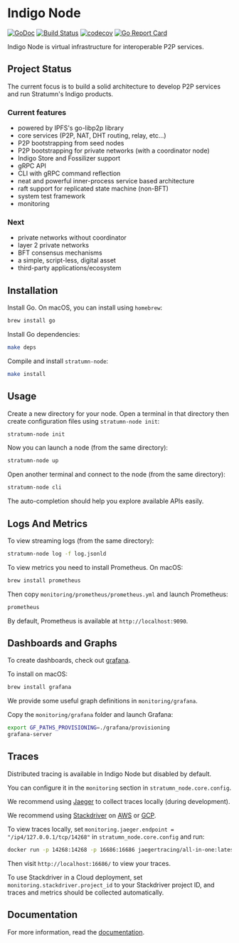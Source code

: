 # Indigo Node

[![GoDoc](https://github.com/golang/gddo/blob/c782c79e0a3c3282dacdaaebeff9e6fd99cb2919/gddo-server/assets/status.svg)](http://godoc.org/github.com/stratumn/go-node)
[![Build Status](https://semaphoreci.com/api/v1/projects/7e0b5b26-d529-4d2b-a0a0-fabc120c414a/2050943/badge.svg)](https://semaphoreci.com/stratumn/go-node)
[![codecov](https://codecov.io/gh/stratumn/go-node/branch/master/graph/badge.svg?token=nVHWHcr5xQ)](https://codecov.io/gh/stratumn/go-node)
[![Go Report Card](https://goreportcard.com/badge/github.com/stratumn/go-node)](https://goreportcard.com/report/github.com/stratumn/go-node)

Indigo Node is virtual infrastructure for interoperable P2P services.

## Project Status

The current focus is to build a solid architecture to develop P2P services and run Stratumn's Indigo products.

### Current features

- powered by IPFS's go-libp2p library
- core services (P2P, NAT, DHT routing, relay, etc...)
- P2P bootstrapping from seed nodes
- P2P bootstrapping for private networks (with a coordinator node)
- Indigo Store and Fossilizer support
- gRPC API
- CLI with gRPC command reflection
- neat and powerful inner-process service based architecture
- raft support for replicated state machine (non-BFT)
- system test framework
- monitoring

### Next

- private networks without coordinator
- layer 2 private networks
- BFT consensus mechanisms
- a simple, script-less, digital asset
- third-party applications/ecosystem

## Installation

Install Go. On macOS, you can install using `homebrew`:

```bash
brew install go
```

Install Go dependencies:

```bash
make deps
```

Compile and install `stratumn-node`:

```bash
make install
```

## Usage

Create a new directory for your node. Open a terminal in that directory
then create configuration files using `stratumn-node init`:

```bash
stratumn-node init
```

Now you can launch a node (from the same directory):

```bash
stratumn-node up
```

Open another terminal and connect to the node (from the same directory):

```bash
stratumn-node cli
```

The auto-completion should help you explore available APIs easily.

## Logs And Metrics

To view streaming logs (from the same directory):

```bash
stratumn-node log -f log.jsonld
```

To view metrics you need to install Prometheus. On macOS:

```bash
brew install prometheus
```

Then copy `monitoring/prometheus/prometheus.yml` and launch Prometheus:

```bash
prometheus
```

By default, Prometheus is available at `http://localhost:9090`.

## Dashboards and Graphs

To create dashboards, check out [grafana](https://grafana.com).

To install on macOS:

```bash
brew install grafana
```

We provide some useful graph definitions in `monitoring/grafana`.

Copy the `monitoring/grafana` folder and launch Grafana:

```bash
export GF_PATHS_PROVISIONING=./grafana/provisioning
grafana-server
```

## Traces

Distributed tracing is available in Indigo Node but disabled by default.

You can configure it in the `monitoring` section in `stratumn_node.core.config`.

We recommend using [Jaeger](https://www.jaegertracing.io) to collect traces
locally (during development).

We recommend using [Stackdriver](https://cloud.google.com/stackdriver/)
on [AWS](https://aws.amazon.com/) or [GCP](https://cloud.google.com/).

To view traces locally, set `monitoring.jaeger.endpoint = "/ip4/127.0.0.1/tcp/14268"`
in `stratumn_node.core.config` and run:

```bash
docker run -p 14268:14268 -p 16686:16686 jaegertracing/all-in-one:latest
```

Then visit `http://localhost:16686/` to view your traces.

To use Stackdriver in a Cloud deployment, set `monitoring.stackdriver.project_id`
to your Stackdriver project ID, and traces and metrics should be collected
automatically.

## Documentation

For more information, read the [documentation](doc/README.md).
